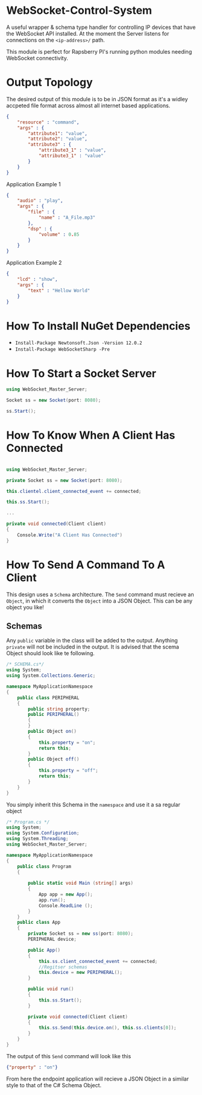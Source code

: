 # WebSocket-Control-System
A useful wrapper & schema type handler for controlling IP devices that have the WebSocket API installed.
At the moment the Server listens for connections on the `<ip-address>/` path.

This module is perfect for Rapsberry PI's running python modules needing WebSocket connectivity.

# Output Topology
The desired output of this module is to be in JSON format as it's a widley accpeted file format across almost all internet based applications.
```json
{
	"resource" : "command",
	"args" : {
		"attribute1": "value",
		"attribute2": "value",
		"attribute3" : {
			"attribute3_1" : "value",
			"attribute3_1" : "value"
		}
	}
}
```
Application Example 1
```json
{
	"audio" : "play",
	"args" : {
		"file" : {
			"name" : "A_File.mp3"
		},
		"dsp" : {
			"volume" : 0.85
		}
	}
}
```
Application Example 2
```json
{
	"lcd" : "show",
	"args" : {
		"text" : "Hellow World"
	}
}
```
# How To Install NuGet Dependencies
- `Install-Package Newtonsoft.Json -Version 12.0.2`
- `Install-Package WebSocketSharp -Pre`

# How To Start a Socket Server
```cs
using WebSocket_Master_Server; 

Socket ss = new Socket(port: 8080);

ss.Start();
```
# How To Know When A Client Has Connected
```cs

using WebSocket_Master_Server; 

private Socket ss = new Socket(port: 8080);

this.clientel.client_connected_event += connected;

this.ss.Start();

...

private void connected(Client client)
{
	Console.Write("A Client Has Connected")
}

```

# How To Send A Command To A Client
This design uses a `Schema` architecture. The `Send` command must recieve an `Object`, in which it converts the `Object` into a JSON Object. This can be any object you like!

## Schemas
Any `public` variable in the class will be added to the output. Anything `private` will not be included in the output. It is advised that the scema Object should look like te following.
```cs
/* SCHEMA.cs*/
using System;
using System.Collections.Generic;

namespace MyApplicationNamespace
{
    public class PERIPHERAL
    {
        public string property;
        public PERIPHERAL()
        {
        }
        public Object on()
        {
            this.property = "on";
            return this;
        }
        public Object off()
        {
            this.property = "off";
            return this;
        }
    }
}
```
You simply inherit this Schema in the `namespace` and use it a sa regular object
```cs
/* Program.cs */
using System;
using System.Configuration;
using System.Threading;
using WebSocket_Master_Server;

namespace MyApplicationNamespace
{
    public class Program
    {
        
        public static void Main (string[] args)
        {
            App app = new App();
            app.run();
            Console.ReadLine ();
        }       
    }
    public class App
    {
        private Socket ss = new ss(port: 8080);
        PERIPHERAL device;

        public App()
        {
            this.ss.client_connected_event += connected;
            //Regitser schemas
            this.device = new PERIPHERAL();
        }

        public void run()
        {
            this.ss.Start();
        }

        private void connected(Client client)
        {
            this.ss.Send(this.device.on(), this.ss.clients[0]);
        }
    }
}
```

The output of this `Send` command will look like this
```json
{"property" : "on"}
```

From here the endpoint application will recieve a JSON Object in a similar style to that of the C# Schema Object.